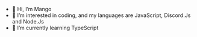 - 👋 Hi, I’m Mango
- 👀 I’m interested in coding, and my languages are JavaScript, Discord.Js and Node.Js
- 🌱 I’m currently learning TypeScript
